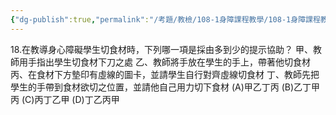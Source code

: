 ```yaml
---
{"dg-publish":true,"permalink":"/考題/教檢/108-1身障課程教學/108-1身障課程教學-第1大題第18題/","tags":["考題","題目","未完"]}
---
```


18.在教導身心障礙學生切食材時，下列哪一項是採由多到少的提示協助？
甲、教師用手指出學生切食材下刀之處
乙、教師將手放在學生的手上，帶著他切食材
丙、在食材下方墊印有虛線的圖卡，並請學生自行對齊虛線切食材
丁、教師先把學生的手帶到食材欲切之位置，並請他自己用力切下食材
(A)甲乙丁丙 (B)乙丁甲丙 (C)丙丁乙甲 (D)丁乙丙甲

